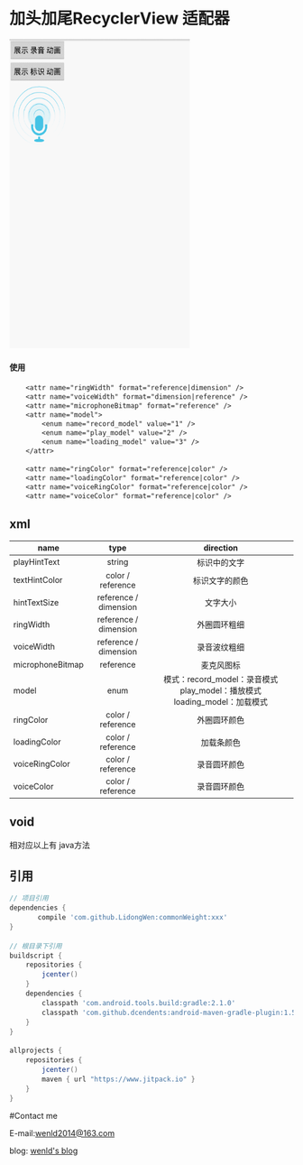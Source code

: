 # 加头加尾RecyclerView 适配器

<img width="320" height="548" src="https://github.com/LidongWen/commonWeight/blob/master/img/microphoneView.gif"></img>

#### 使用

        <attr name="ringWidth" format="reference|dimension" />
        <attr name="voiceWidth" format="dimension|reference" />
        <attr name="microphoneBitmap" format="reference" />
        <attr name="model">
            <enum name="record_model" value="1" />
            <enum name="play_model" value="2" />
            <enum name="loading_model" value="3" />
        </attr>

        <attr name="ringColor" format="reference|color" />
        <attr name="loadingColor" format="reference|color" />
        <attr name="voiceRingColor" format="reference|color" />
        <attr name="voiceColor" format="reference|color" />
## xml
| name        | type           | direction  |
| ------------- |:-------------:| :-----:|
| playHintText      | string | 标识中的文字 |
| textHintColor      | color / reference      |  标识文字的颜色 |
| hintTextSize | reference / dimension    |    文字大小 |
| ringWidth | reference / dimension      |    外圈圆环粗细 |
| voiceWidth | reference / dimension      |    录音波纹粗细 |
| microphoneBitmap | reference  |    麦克风图标 |
| model | enum      |     模式：record_model：录音模式  play_model：播放模式  loading_model：加载模式|
| ringColor | color / reference    |    外圈圆环颜色 |
| loadingColor | color / reference     |    加载条颜色 |
| voiceRingColor | color / reference  |    录音圆环颜色 |
| voiceColor | color / reference  |    录音圆环颜色 |

## void
相对应以上有 java方法

## 引用
```groovy
// 项目引用
dependencies {
       compile 'com.github.LidongWen:commonWeight:xxx'
}

// 根目录下引用
buildscript {
    repositories {
        jcenter()
    }
    dependencies {
        classpath 'com.android.tools.build:gradle:2.1.0'
        classpath 'com.github.dcendents:android-maven-gradle-plugin:1.5'
    }
}

allprojects {
    repositories {
        jcenter()
        maven { url "https://www.jitpack.io" }
    }
}
```

#Contact me

E-mail:wenld2014@163.com

blog: [wenld's blog](http://blog.csdn.net/sinat_15877283)
